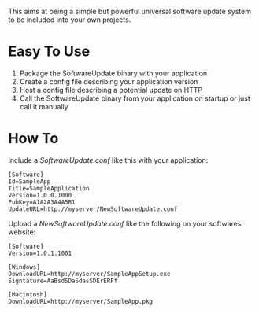 This aims at being a simple but powerful universal software update system to be included into your own projects.

# Easy To Use #
  1. Package the SoftwareUpdate binary with your application
  1. Create a config file describing your application version
  1. Host a config file describing a potential update on HTTP
  1. Call the SoftwareUpdate binary from your application on startup or just call it manually

# How To #
Include a _SoftwareUpdate.conf_ like this with your application:
```
[Software]
Id=SampleApp
Title=SampleApplication
Version=1.0.0.1000
PubKey=A1A2A3A4A5B1
UpdateURL=http://myserver/NewSoftwareUpdate.conf
```

Upload a _NewSoftwareUpdate.conf_ like the following on your softwares website:
```
[Software]
Version=1.0.1.1001

[Windows]
DownloadURL=http://myserver/SampleAppSetup.exe
Signtature=AaBsdSDaSdasSDErERFf

[Macintosh]
DownloadURL=http://myserver/SampleApp.pkg
```